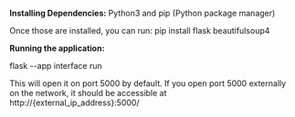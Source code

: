 <b>Installing Dependencies:</b>
Python3 and pip (Python package manager)

Once those are installed, you can run:
pip install flask beautifulsoup4

<b>Running the application:</b>

flask --app interface run

This will open it on port 5000 by default. If you open port 5000 externally on the network, it should be accessible at http://{external_ip_address}:5000/